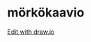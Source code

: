 
# mörkökaavio

[Edit with draw.io](https://app.diagrams.net/?src=about#G14ObYv3fcciFrB1UPfwWlXOUoP_7JltLD#%7B%22pageId%22%3A%22weOytGyI-ofrLxNII3_V%22%7D)
